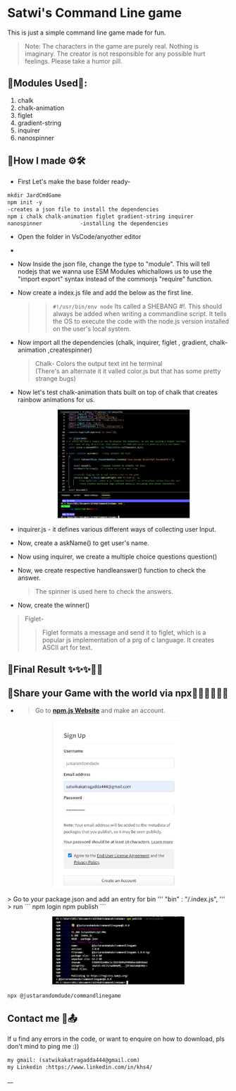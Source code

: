 # Satwi's Command Line game 

This is just a simple command line game made for fun. 
> Note:
>  The characters in the game are purely real. Nothing is imaginary. 
> The creator is not responsible for any possible hurt feelings. Please take a humor pill.

## 🔗Modules Used🛒:
1. chalk 
2. chalk-animation
3. figlet
4. gradient-string 
5. inquirer
6. nanospinner
  
## 🔗How I made ⚙🛠
* First Let's make the base folder ready-
```
mkdir JardCmdGame
npm init -y                                                                        -creates a json file to install the dependencies
npm i chalk chalk-animation figlet gradient-string inquirer nanospinner            -installing the dependencies
```
* Open the folder in VsCode/anyother editor
* 
* Now Inside the json file, change the type to "module". 
  This will tell nodejs that we wanna use ESM Modules whichallows us to use the "import export" syntax instead of the commonjs "require" function.
  
* Now create a index.js file and add the below as the first line.
  >> ``` #!/usr/bin/env node ```
  > Its called a SHEBANG #!. 
  > This should always be added when writing a commandline script. It tells the OS to execute the code with the node.js version installed on the user's local system.
 
  
* Now import all the dependencies  (chalk, inquirer, figlet , gradient, chalk-animation ,createspinner)  
  >  Chalk- Colors the output text int he terminal   
  >  (There's an alternate it it valled color.js but that has some pretty strange bugs)

* Now let's test chalk-animation thats built on top of chalk that creates rainbow animations for us.
  <p align="center">
  <img src="https://github.com/JustARandomDude4/CmdLineGame/blob/master/ScreenShots/p2.PNG" width="300" title="Final Results">
</p>

*  inquirer.js -   it defines various different ways of collecting user Input.

* Now, create a askName() to get user's name.
* Now using inquirer, we create a multiple choice questions question()
* Now, we create respective handleanswer() function  to check the answer.
  > The spinner is used here to check the answers.
* Now, create the winner() 
>  Figlet-
>>  Figlet formats a message and send it to figlet, which is a popular  js implementation of a prg of c language.
>> It creates ASCII art for text.

## 🔗Final Result ✨✨✨💁‍♀️
<p 
  "https://github.com/JustARandomDude4/CmdLineGame/blob/master/ScreenShots/video.mp4"
</p>

## 🔗Share your Game with the world via npx🧙🏽‍♀️🤹🏽‍♀️
* > Go to [<b>npm.js Website</b>](https://www.npmjs.com/) and make an account.
<p align="center">
  <img src="https://github.com/JustARandomDude4/CmdLineGame/blob/master/ScreenShots/login.PNG" width="300" title="Final Results">
</p>
 >  Go to your package.json and add an entry for bin
  '''
   "bin" : "/.index.js",
  '''
 > run   
  ```
  npm login
  npm publish
  ```
  <p align="center">
  <img src="https://github.com/JustARandomDude4/CmdLineGame/blob/master/ScreenShots/npmpublish.PNG" width="300" title="Final Results">
</p>

  ```
  npx @justarandomdude/commandlinegame
  ```
  
  
  ## Contact me 📲📤
  If u find  any errors in the code, or want to enquire on how to download, pls don't mind to ping me :))
 ```
 my gmail: (satwikakatragadda444@gmail.com)
 my Linkedin :https://www.linkedin.com/in/khs4/
 
```
__
